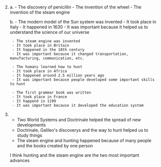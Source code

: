 2.
    a. 
        - The discovery of penicillin
        - The invention of the wheel
        - The invention of the steam engine

    b.
        - The modern model of the Sun system was invented
        - It took place in Italy
        - It happened in 1630
        - It was important because it helped us to understand the science of our universe

        - The steam engine was invented
        - It took place in Britain
        - It happened in the 18th century
        - It was important because it changed transportation, manufacturing, communication, etc.

        - The humans learned how to hunt
        - It took place in Africa
        - It happened around 2.5 million years ago
        - It was important because people developed some important skills to hunt

        - The first grammar book was written
        - It took place in France
        - It happend in 1199
        - It was important because it developed the education system

3.
    - Two World Systems and Doctrinale helped the spread of new developments
    - Doctrinale, Galileo's discoverys and the way to hunt helped us to study things
    - The steam engine and hunting happened because of many people and the books created by one person
    
    I think hunting and the steam engine are the two most important advances
